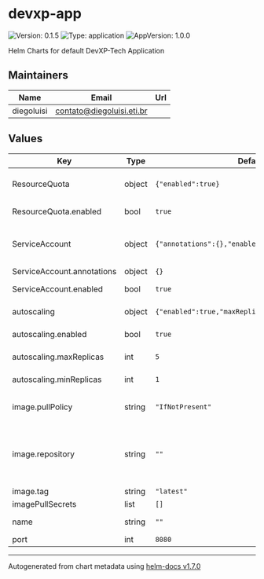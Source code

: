 # devxp-app

![Version: 0.1.5](https://img.shields.io/badge/Version-0.1.5-informational?style=flat-square) ![Type: application](https://img.shields.io/badge/Type-application-informational?style=flat-square) ![AppVersion: 1.0.0](https://img.shields.io/badge/AppVersion-1.0.0-informational?style=flat-square)

Helm Charts for default DevXP-Tech Application

## Maintainers

| Name | Email | Url |
| ---- | ------ | --- |
| diegoluisi | contato@diegoluisi.eti.br |  |

## Values

| Key | Type | Default | Description |
|-----|------|---------|-------------|
| ResourceQuota | object | `{"enabled":true}` | ResourceQuota provides constraints that limit aggregate resource consumption per namespace |
| ResourceQuota.enabled | bool | `true` | Specifies whether a resource quota should be created |
| ServiceAccount | object | `{"annotations":{},"enabled":true}` | A service account provides an identity for processes that run in a Pod, about more: https://kubernetes.io/docs/tasks/configure-pod-container/configure-service-account/ |
| ServiceAccount.annotations | object | `{}` | Annotations to add to the service account |
| ServiceAccount.enabled | bool | `true` | Specifies whether a service account should be created |
| autoscaling | object | `{"enabled":true,"maxReplicas":5,"minReplicas":1}` | autoscaling is the main object of autoscaling |
| autoscaling.enabled | bool | `true` | enabled is the flag to sinalize this funcionality is enabled |
| autoscaling.maxReplicas | int | `5` | maxReplicas is the number of maximum scaling pods |
| autoscaling.minReplicas | int | `1` | minReplicas is the number of mim pods to be running |
| image.pullPolicy | string | `"IfNotPresent"` | pullPolicy is the prop to setup the behavior of pull police. options is: IfNotPresent \| allways |
| image.repository | string | `""` | repository: is the registry of your application ex:556684128444.dkr.ecr.us-east-1.amazonaws.com/YOU-APP-ECR-REPO-NAME if empty this helm will auto generate the image using aws.registry/values.name:values.image.tag |
| image.tag | string | `"latest"` | especify the tag of your image to deploy |
| imagePullSecrets | list | `[]` |  |
| name | string | `""` | name is the github repository name of this application deploy |
| port | int | `8080` | port is the port your application runs under |

----------------------------------------------
Autogenerated from chart metadata using [helm-docs v1.7.0](https://github.com/norwoodj/helm-docs/releases/v1.7.0)
